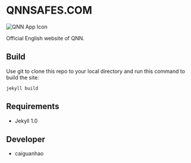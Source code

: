 QNNSAFES.COM
============

![QNN App Icon](https://raw.github.com/qnn/misc/master/appicons_alt/Icon-Small-50@2x.png)

Official English website of QNN.

Build
-----

Use git to clone this repo to your local directory and run this command to build the site:

    jekyll build

Requirements
------------

* Jekyll 1.0

Developer
---------

* caiguanhao
